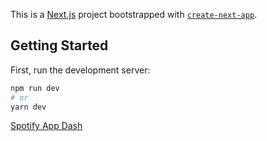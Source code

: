 This is a [Next.js](https://nextjs.org/) project bootstrapped with [`create-next-app`](https://github.com/vercel/next.js/tree/canary/packages/create-next-app).

## Getting Started

First, run the development server:

```bash
npm run dev
# or
yarn dev
```

[Spotify App Dash](https://developer.spotify.com/dashboard/applications/50ec4a9108604ffd83689f25f33a932c)
